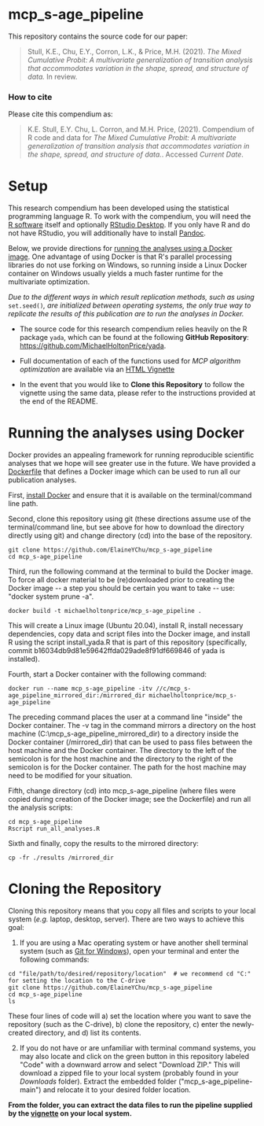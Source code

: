 # mcp_s-age_pipeline
This repository contains the source code for our paper:

> Stull, K.E., Chu, E.Y., Corron, L.K., & Price, M.H. (2021). *The Mixed Cumulative Probit: A multivariate generalization of transition analysis that accommodates variation in the shape, spread, and structure of data.* In review.  

<!-- Our pre-print is online here: -->

<!-- > Authors, (YYYY). _`r Title`_. Name of journal/book, Accessed `r format(Sys.Date(), "%d %b %Y")`. Online at <https://doi.org/xxx/xxx> -->


### How to cite

Please cite this compendium as:

> K.E. Stull, E.Y. Chu, L. Corron,  and M.H. Price, (2021). Compendium of R code and data for *The Mixed Cumulative Probit: A multivariate generalization of transition analysis that accommodates variation in the shape, spread, and structure of data.*. Accessed *Current Date*.

# Setup
This research compendium has been developed using the statistical programming language R. To work with the compendium, you will need the [R software](https://cloud.r-project.org/) itself and optionally [RStudio Desktop](https://rstudio.com/products/rstudio/download/). If you only have R and do not have RStudio, you will additionally have to install [Pandoc](https://pandoc.org/installing.html).

Below, we provide directions for [running the analyses using a Docker image](#Docker). One advantage of using Docker is that R's parallel processing libraries do not use forking on Windows, so running inside a Linux Docker container on Windows usually yields a much faster runtime for the multivariate optimization. 

*Due to the different ways in which result replication methods, such as using* `set.seed()`*, are initialized between operating systems, the only true way to replicate the results of this publication are to run the analyses in Docker.*

* The source code for this research compendium relies heavily on the R package `yada`, which can be found at the following **GitHub Repository**: https://github.com/MichaelHoltonPrice/yada. 

* Full documentation of each of the functions used for *MCP algorithm optimization* are available via an [HTML Vignette](https://rpubs.com/elainechu/mcp_vignette)   

* In the event that you would like to **Clone this Repository** to follow the vignette using the same data, please refer to the instructions provided at the end of the README.

# Running the analyses using Docker
Docker provides an appealing framework for running reproducible scientific analyses that we hope will see greater use in the future. We have provided a [Dockerfile](Dockerfile) that defines a Docker image which can be used to run all our publication analyses.

First, [install Docker](https://docs.docker.com/engine/install/) and ensure that it is available on the terminal/command line path.

Second, clone this repository using git (these directions assume use of the terminal/command line, but see above for how to download the directory directly using git) and change directory (cd) into the base of the repository.

```console
git clone https://github.com/ElaineYChu/mcp_s-age_pipeline
cd mcp_s-age_pipeline
```

Third, run the following command at the terminal to build the Docker image. To force all docker material to be (re)downloaded prior to creating the Docker image -- a step you should be certain you want to take -- use: "docker system prune -a".

```console
docker build -t michaelholtonprice/mcp_s-age_pipeline .
```

This will create a Linux image (Ubuntu 20.04), install R, install necessary dependencies, copy data and script files into the Docker image, and install R using the script install_yada.R that is part of this repository (specifically, commit b16034db9d81e59642ffda029ade8f91df669846 of yada is installed).

Fourth, start a Docker container with the following command:

```console
docker run --name mcp_s-age_pipeline -itv //c/mcp_s-age_pipeline_mirrored_dir:/mirrored_dir michaelholtonprice/mcp_s-age_pipeline
```

The preceding command places the user at a command line "inside" the Docker container. The -v tag in the command mirrors a directory on the host machine (C:\\mcp_s-age_pipeline_mirrored_dir) to a directory inside the Docker container (/mirrored_dir) that can be used to pass files between the host machine and the Docker container. The directory to the left of the semicolon is for the host machine and the directory to the right of the semicolon is for the Docker container. The path for the host machine may need to be modified for your situation.

Fifth, change directory (cd) into mcp_s-age_pipeline (where files were copied during creation of the Docker image; see the Dockerfile) and run all the analysis scripts:

```console
cd mcp_s-age_pipeline
Rscript run_all_analyses.R
```

Sixth and finally, copy the results to the mirrored directory:

```console
cp -fr ./results /mirrored_dir
```
# Cloning the Repository
Cloning this repository means that you copy all files and scripts to your local system (*e.g.* laptop, desktop, server). There are two ways to achieve this goal:  

1. If you are using a Mac operating system or have another shell terminal system (such as [Git for Windows](https://gitforwindows.org/)), open your terminal and enter the following commands:

```console
cd "file/path/to/desired/repository/location"  # we recommend cd "C:" for setting the location to the C-drive
git clone https://github.com/ElaineYChu/mcp_s-age_pipeline
cd mcp_s-age_pipeline
ls
```

These four lines of code will a) set the location where you want to save the repository (such as the C-drive), b) clone the repository, c) enter the newly-created directory, and d) list its contents.  

2. If you do not have or are unfamiliar with terminal command systems, you may also locate and click on the green button in this repository labeled "Code" with a downward arrow and select "Download ZIP." This will download a zipped file to your local system (probably found in your *Downloads* folder). Extract the embedded folder ("mcp_s-age_pipeline-main") and relocate it to your desired folder location. 

**From the folder, you can extract the data files to run the pipeline supplied by the [vignette](https://rpubs.com/elainechu/mcp_vignette) on your local system.**


